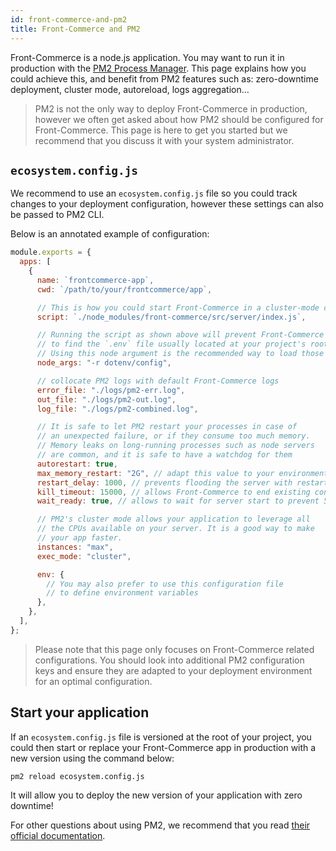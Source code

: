 ```yaml
---
id: front-commerce-and-pm2
title: Front-Commerce and PM2
---
```


Front-Commerce is a node.js application. You may want to run it in production with the [PM2 Process Manager](https://pm2.keymetrics.io/). This page explains how you could achieve this, and benefit from PM2 features such as: zero-downtime deployment, cluster mode, autoreload, logs aggregation…

<blockquote class="note">
  PM2 is not the only way to deploy Front-Commerce in production, however we often get asked about how PM2 should be configured for Front-Commerce. This page is here to get you started but we recommend that you discuss it with your system administrator.
</blockquote>

## `ecosystem.config.js`

We recommend to use an `ecosystem.config.js` file so you could track changes to your deployment configuration, however these settings can also be passed to PM2 CLI.

Below is an annotated example of configuration:

```js
module.exports = {
  apps: [
    {
      name: `frontcommerce-app`,
      cwd: `/path/to/your/frontcommerce/app`,

      // This is how you could start Front-Commerce in a cluster-mode compatible way
      script: `./node_modules/front-commerce/src/server/index.js`,

      // Running the script as shown above will prevent Front-Commerce
      // to find the `.env` file usually located at your project's root.
      // Using this node argument is the recommended way to load those variables
      node_args: "-r dotenv/config",

      // collocate PM2 logs with default Front-Commerce logs
      error_file: "./logs/pm2-err.log",
      out_file: "./logs/pm2-out.log",
      log_file: "./logs/pm2-combined.log",

      // It is safe to let PM2 restart your processes in case of
      // an unexpected failure, or if they consume too much memory.
      // Memory leaks on long-running processes such as node servers
      // are common, and it is safe to have a watchdog for them
      autorestart: true,
      max_memory_restart: "2G", // adapt this value to your environment
      restart_delay: 1000, // prevents flooding the server with restarts
      kill_timeout: 15000, // allows Front-Commerce to end existing connections properly
      wait_ready: true, // allows to wait for server start to prevent 502 errors

      // PM2's cluster mode allows your application to leverage all
      // the CPUs available on your server. It is a good way to make
      // your app faster.
      instances: "max",
      exec_mode: "cluster",

      env: {
        // You may also prefer to use this configuration file
        // to define environment variables
      },
    },
  ],
};
```

<blockquote class="note">
  Please note that this page only focuses on Front-Commerce related configurations. You should look into additional PM2 configuration keys and ensure they are adapted to your deployment environment for an optimal configuration.
</blockquote>

## Start your application

If an `ecosystem.config.js` file is versioned at the root of your project, you could then start or replace your Front-Commerce app in production with a new version using the command below:

```
pm2 reload ecosystem.config.js
```

It will allow you to deploy the new version of your application with zero downtime!

For other questions about using PM2, we recommend that you read [their official documentation](https://pm2.keymetrics.io/docs/usage/pm2-doc-single-page/).